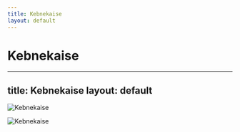 ```yaml
---
title: Kebnekaise
layout: default
---
```

Kebnekaise
====================================================
---
title: Kebnekaise
layout: default
---

![Kebnekaise](https://farm8.staticflickr.com/7329/9932754104_bcdd9d3e10_o.jpg)

![Kebnekaise](https://cdn.britannica.com/83/117983-050-DD7D33FF/Kebnekaise-mountain-range-Sweden.jpg)